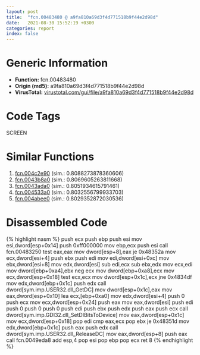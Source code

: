 ```yaml
---
layout: post
title:  "fcn.00483480 @ a9fa810a69d3f4d771518b9f44e2d98d"
date:   2021-08-30 15:52:19 +0300
categories: report
index: false
---
```


# Generic Information
- **Function:** fcn.00483480
- **Origin (md5):** a9fa810a69d3f4d771518b9f44e2d98d
- **VirusTotal:** [virustotal.com/gui/file/a9fa810a69d3f4d771518b9f44e2d98d][virustotal_ref]

# Code Tags
<span class="tag" id="SCREEN">SCREEN</span>


# Similar Functions

1. [fcn.004c2e90][similar_1_ref] (sim.: 0.8088273878360606)
2. [fcn.0043b8a0][similar_2_ref] (sim.: 0.8069605263811668)
3. [fcn.0043ada0][similar_3_ref] (sim.: 0.8051934615791461)
4. [fcn.004533a0][similar_4_ref] (sim.: 0.8032556799933703)
5. [fcn.004abee0][similar_5_ref] (sim.: 0.8029352872030536)


# Disassembled Code

{% highlight nasm %}
push ecx
push ebp
push esi
mov esi,dword[esp+0x14]
push 0xff000000
mov ebp,ecx
push esi
call fcn.00483250
test eax,eax
mov dword[esp+8],eax
je 0x48352a
mov ecx,dword[esi+4]
push ebx
push edi
mov edi,dword[esi+0xc]
mov ebx,dword[esi+8]
mov edx,dword[esi]
sub edi,ecx
sub ebx,edx
mov ecx,edi
mov dword[ebp+0xa4],ebx
neg ecx
mov dword[ebp+0xa8],ecx
mov ecx,dword[esp+0x18]
test ecx,ecx
mov dword[esp+0x1c],ecx
jne 0x4834df
mov edx,dword[ebp+0x1c]
push edx
call dword[sym.imp.USER32.dll_GetDC]
mov dword[esp+0x1c],eax
mov eax,dword[esp+0x10]
lea ecx,[ebp+0xa0]
mov edx,dword[esi+4]
push 0
push ecx
mov ecx,dword[esp+0x24]
push eax
mov eax,dword[esi]
push edi
push 0
push 0
push 0
push edi
push ebx
push edx
push eax
push ecx
call dword[sym.imp.GDI32.dll_SetDIBitsToDevice]
mov eax,dword[esp+0x1c]
mov ecx,dword[esp+0x18]
pop edi
cmp eax,ecx
pop ebx
je 0x48351d
mov edx,dword[ebp+0x1c]
push eax
push edx
call dword[sym.imp.USER32.dll_ReleaseDC]
mov eax,dword[esp+8]
push eax
call fcn.0049eda8
add esp,4
pop esi
pop ebp
pop ecx
ret 8
{% endhighlight %}


[similar_1_ref]: /report/fcn.004c2e90@279a61b1e76da49531f1f16fd1102a2d
[similar_2_ref]: /report/fcn.0043b8a0@18980bd3439a28c3ca084fb94b418e27
[similar_3_ref]: /report/fcn.0043ada0@3e981d1767f44f5fe2446a49ffe52f4e
[similar_4_ref]: /report/fcn.004533a0@289859175c221b107317af7727d26c17
[similar_5_ref]: /report/fcn.004abee0@1160595edb203a63cb2ca3ce2ff04f47
[virustotal_ref]: https://www.virustotal.com/gui/file/a9fa810a69d3f4d771518b9f44e2d98d